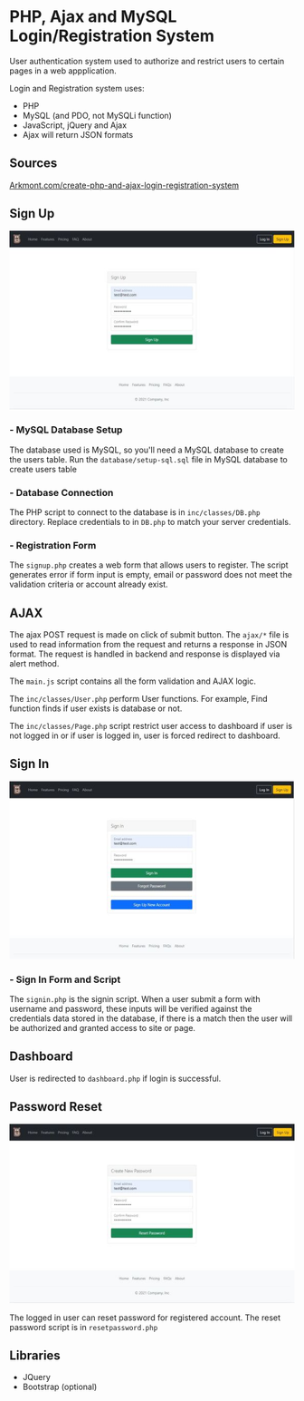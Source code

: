 # PHP, Ajax and MySQL Login/Registration System 
User authentication system used to authorize and restrict users to certain pages in a web appplication.

Login and Registration system uses:
  - PHP
  - MySQL (and PDO, not MySQLi function)
  - JavaScript, jQuery and Ajax
  - Ajax will return JSON formats

## Sources 

[Arkmont.com/create-php-and-ajax-login-registration-system](https://arkmont.com/create-php-and-ajax-login-registration-system)

## Sign Up

![Signup Screen](screenshots/signup_screen.jpg)

### - MySQL Database Setup
The database used is MySQL, so you'll need a MySQL database to create the users table.
Run the `database/setup-sql.sql` file in MySQL database to create users table

### - Database Connection
The PHP script to connect to the database is in `inc/classes/DB.php` directory.
Replace credentials to in `DB.php` to match your server credentials.

### - Registration Form
The `signup.php` creates a web form that allows users to register.
The script generates error if form input is empty, email or password does not meet the validation criteria or account already exist.

## AJAX

The ajax POST request is made on click of submit button. The `ajax/*` file is used to read information from the request and returns a response in JSON format. The request is handled in backend and response is displayed via alert method.

The `main.js` script contains all the form validation and AJAX logic. 

The `inc/classes/User.php` perform User functions. For example, Find function finds if user exists is database or not.

The `inc/classes/Page.php` script restrict user access to dashboard if user is not logged in or if user is logged in, user is forced redirect to dashboard.

## Sign In 

![Signin Screen](screenshots/signin_screen.jpg)

### - Sign In Form and Script
The `signin.php` is the signin script.
When a user submit a form with username and password, these inputs will be verified against the credentials data stored in the database, if there is a match then the user will be authorized and granted access to site or page.

## Dashboard

User is redirected to `dashboard.php` if login is successful.

## Password Reset

![Reset Password Screen](screenshots/reset_password_screen.jpg)

The logged in user can reset password for registered account.
The reset password script is in `resetpassword.php`


## Libraries

- JQuery
- Bootstrap (optional)




